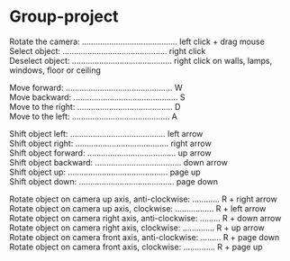 # Group-project  
  
Rotate the camera: .......................................... left click + drag mouse  
Select object: .............................................. right click  
Deselect object: ............................................ right click on walls, lamps, windows, floor or ceiling  
  
Move forward: ............................................... W  
Move backward: .............................................. S  
Move to the right: .......................................... D  
Move to the left: ........................................... A  
  
Shift object left: .......................................... left arrow  
Shift object right: ......................................... right arrow  
Shift object forward: ....................................... up arrow  
Shift object backward: ...................................... down arrow  
Shift object up: ............................................ page up  
Shift object down: .......................................... page down  
  
Rotate object on camera up axis, anti-clockwise: ............ R + right arrow  
Rotate object on camera up axis, clockwise: ................. R + left arrow  
Rotate object on camera right axis, anti-clockwise: ......... R + down arrow  
Rotate object on camera right axis, clockwise: .............. R + up arrow  
Rotate object on camera front axis, anti-clockwise: ......... R + page down  
Rotate object on camera front axis, clockwise: .............. R + page up  
